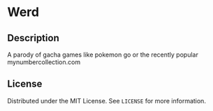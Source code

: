 # Werd

## Description

A parody of gacha games like pokemon go or the recently popular mynumbercollection.com

## License

Distributed under the MIT License. See `LICENSE` for more information.
